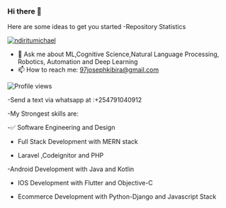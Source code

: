 ### Hi there 👋




Here are some ideas to get you started
-Repository Statistics

<p align="left"> <a href="https://github.com/ryo-ma/github-profile-trophy"><img src="https://github-profile-trophy.vercel.app/?username=97joseph" alt="ndiritumichael" /></a> </p>

- 💬 Ask me about ML,Cognitive Science,Natural Language Processing, Robotics, Automation and Deep Learning
- 📫 How to reach me: 97josephkibira@gmail.com

![Profile views](https://gpvc.arturio.dev/97joseph)

-Send a text via whatsapp at :+254791040912 


-My Strongest skills are:

-✅ Software Engineering and Design

- Full Stack Development with MERN stack

- Laravel ,Codeignitor and PHP

-Android Development with Java and Kotlin

- IOS Development with Flutter and Objective-C

- Ecommerce Development with Python-Django and Javascript Stack




